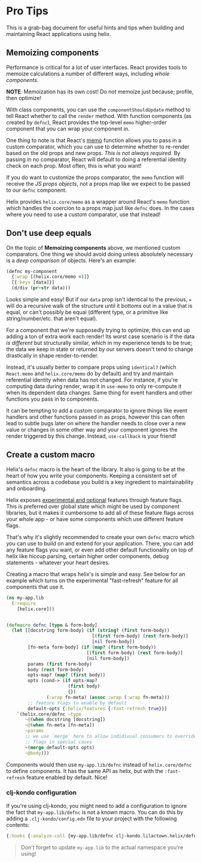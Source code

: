 # Pro Tips

This is a grab-bag document for useful hints and tips when building and
maintaining React applications using helix.


## Memoizing components

Performance is critical for a lot of user interfaces. React provides tools to
memoize calculations a number of different ways, including _whole components_.

**NOTE**: Memoization has its own cost! Do not memoize just because; profile, 
then optimize!

With class components, you can use the `componentShouldUpdate` method to
tell React whether to call the `render` method. With function components (as
created by `defnc`), React provides the top-level `memo` higher-order component
that you can wrap your component in.

One thing to note is that React's [memo](https://reactjs.org/docs/react-api.html#reactmemo)
function allows you to pass in a custom comparator, which you can use to
determine whether to re-render based on the old props and new props. _This is
not always required._ By passing in no comparator, React will default to doing a
referential identity check on each prop. Most often, this is what you want!

If you do want to customize the props comparator, the `memo` function will
receive the _JS props objects_, not a props map like we expect to be passed to
our `defnc` component.

Helix provides `helix.core/memo` as a wrapper around React's `memo` function
which handles the coercion to a props map just like `defnc` does. In the cases
where you need to use a custom comparator, use that instead!


## Don't use deep equals

On the topic of **Memoizing components** above, we mentioned custom comparators.
One thing we should avoid doing unless absolutely necessary is a _deep
comparison_ of objects. Here's an example:

```clojure
(defnc my-component
  {:wrap [(helix.core/memo =)]}
  [{:keys [data]}]
  (d/div (pr-str data)))
```

Looks simple and easy! But if our `data` prop isn't identical to the previous,
`=` will do a recursive walk of the structure until it bottoms out in a value
that is equal, or can't possibly be equal (different type, or a primitive like
string/number/etc. that aren't equal).

For a component that we're supposedly trying to optimize, this can end up adding
a ton of extra work each render! Its worst case scenario is if the data _is
different_ but structurally similar, which in my experience tends to be true;
the data we keep in state or returned by our servers doesn't tend to change
drastically in shape render-to-render.

Instead, it's usually better to compare props using `identical?` (which
`React.memo` and `helix.core/memo` do by default) and try and maintain
referential identity when data has not changed. For instance, if you're
computing data during render, wrap it in `use-memo` to only re-compute it when
its dependent data changes. Same thing for event handlers and other functions
you pass in to components.

It can be tempting to add a custom comparator to ignore things like event
handlers and other functions passed in as props, however this can often lead to
subtle bugs later on where the handler needs to close over a new value or
changes in some other way and your component ignores the render triggered by
this change. Instead, `use-callback` is your friend!


## Create a custom macro

Helix's `defnc` macro is the heart of the library. It also is going to be at the
heart of how you write your components. Keeping a consistent set of semantics
across a codebase you build is a key ingredient to maintainability and
onboarding.

Helix exposes [experimental and optional](./experiments.md) features through
feature flags. This is preferred over global state which might be used by
component libraries, but it makes it cumbersome to add all of these feature
flags across your whole app - or have some components which use different
feature flags.

That's why it's slightly recommended to create your own `defnc` macro which you
can use to build on and extend for your application. There, you can add any
feature flags you want, or even add other default functionality on top of helix
like hiccup parsing, certain higher order components, debug statements - 
whatever your heart desires.

Creating a macro that wraps helix's is simple and easy. See below for an example
which turns on the experimental "fast-refresh" feature for all components that
use it.


```clojure
(ns my-app.lib
  (:require
    [helix.core]))


(defmacro defnc [type & form-body]
  (let [[docstring form-body] (if (string? (first form-body))
                                [(first form-body) (rest form-body)]
                                [nil form-body])
        [fn-meta form-body] (if (map? (first form-body))
                              [(first form-body) (rest form-body)]
                              [nil form-body])
        params (first form-body)
        body (rest form-body)
        opts-map? (map? (first body))
        opts (cond-> (if opts-map?
                       (first body)
                       {})
               (:wrap fn-meta) (assoc :wrap (:wrap fn-meta)))
        ;; feature flags to enable by default
        default-opts {:helix/features {:fast-refresh true}}]
    `(helix.core/defnc ~type
       ~@(when docstring [docstring])
       ~@(when fn-meta [fn-meta])
       ~params
       ;; we use `merge` here to allow indidivual consumers to override feature
       ;; flags in special cases
       ~(merge default-opts opts)
       ~@body)))
```

Components would then use `my-app.lib/defnc` instead of `helix.core/defnc` to
define components. It has the same API as helix, but with the `:fast-refresh`
feature enabled by default. Nice!

### clj-kondo configuration

If you're using clj-kondo, you might need to add a configuration to ignore the
fact that `my-app.lib/defnc` is not a known macro. You can do this by adding a
`.clj-kondo/config.edn` file to your project with the following contents:

```clojure
{:hooks {:analyze-call {my-app.lib/defnc clj-kondo.lilactown.helix/defnc}}}
```
> Don't forget to update `my-app.lib` to the actual namespace you're using!
